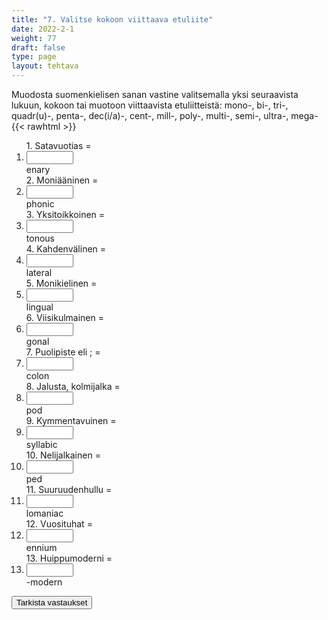 ```yaml
---
title: "7. Valitse kokoon viittaava etuliite"
date: 2022-2-1
weight: 77
draft: false
type: page
layout: tehtava
---
```


Muodosta suomenkielisen sanan vastine valitsemalla yksi seuraavista lukuun, kokoon tai muotoon viittaavista etuliitteistä: mono-, bi-, tri-, quadr(u)-, penta-, dec(i/a)-, cent-, mill-, poly-, multi-, semi-, ultra-, mega- 
{{< rawhtml >}}
<div class="tehtava">
<form autocomplete="off">
  <ol>
  
<section>
1. Satavuotias = &nbsp;<br class="flex visible md:hidden lg:hidden"><li><input id="q1" type="text"/><span></span></li>enary
</section>
<section>
2. Moniääninen = &nbsp;<br class="flex visible md:hidden lg:hidden"><li><input id="q2" type="text"/><span></span></li>phonic
</section>
<section>
3. Yksitoikkoinen = &nbsp;<br class="flex visible md:hidden lg:hidden"><li><input id="q3" type="text"/><span></span></li>tonous
</section>
<section>
4. Kahdenvälinen = &nbsp;<br class="flex visible md:hidden lg:hidden"><li><input id="q4" type="text"/><span></span></li>lateral
</section>
<section>
5. Monikielinen = &nbsp;<br class="flex visible md:hidden lg:hidden"><li><input id="q5" type="text"/><span></span></li>lingual
</section>
<section>
6. Viisikulmainen = &nbsp;<br class="flex visible md:hidden lg:hidden"><li><input id="q6" type="text"/><span></span></li>gonal
</section>
<section>
7. Puolipiste eli ; = &nbsp;<br class="flex visible md:hidden lg:hidden"><li><input id="q7" type="text"/><span></span></li>colon
</section>
<section>
8. Jalusta, kolmijalka =  &nbsp;<br class="flex visible md:hidden lg:hidden"><li><input id="q8" type="text"/><span></span></li>pod
</section>
<section>
9. Kymmentavuinen = &nbsp;<br class="flex visible md:hidden lg:hidden"><li><input id="q9" type="text"/><span></span></li>syllabic
</section>
<section>
10. Nelijalkainen = &nbsp;<br class="flex visible md:hidden lg:hidden"><li><input id="q10" type="text"/><span></span></li>ped
</section> 
<section>
11. Suuruudenhullu = &nbsp;<br class="flex visible md:hidden lg:hidden"><li><input id="q11" type="text"/><span></span></li>lomaniac
</section> 
<section>
12. Vuosituhat = &nbsp;<br class="flex visible md:hidden lg:hidden"><li><input id="q12" type="text"/><span></span></li>ennium
</section> 
<section>
13. Huippumoderni = &nbsp;<br class="flex visible md:hidden lg:hidden"><li><input id="q13" type="text"/><span></span></li>-modern
</section> 

</ol>
  
 <link rel="stylesheet" type="text/css" href="/css/kirjoita1.css"/>

<div id="buttonWrapper">
   <input type="submit" id="submit" value="Tarkista vastaukset" />
   </div>
</form>

</div>


<script>
var answers = {
  "q1": ["cent"],
  "q2": ["poly"],
  "q3": ["mono"],
  "q4": ["bi"],
  "q5": ["multi",],
  "q6": ["penta"],
  "q7": ["semi"],
  "q8": ["tri"],
  "q9": ["deca"],
  "q10": ["quadru"],
  "q11": ["mega"],
  "q12": ["mill"],
  "q13": ["ultra"],
  };

function markAnswers() {
  $("input[type='text']").each(function() {
    console.log($.inArray(this.value, answers[this.id]));
    if ($.inArray(this.value.toLowerCase().trim(), answers[this.id]) === -1) {
      $(this).parent()[0].setAttribute("class", "vaarin");
    } else {
      $(this).parent()[0].setAttribute("class", "oikein");
    }
  })
}

$("form").on("submit", function(e) {
  e.preventDefault();
  markAnswers();
});
</script>

<style>
.tehtava input[type="text"] {
    width: 75px;
    text-align: right;
}
</style>
</rawhtml>
